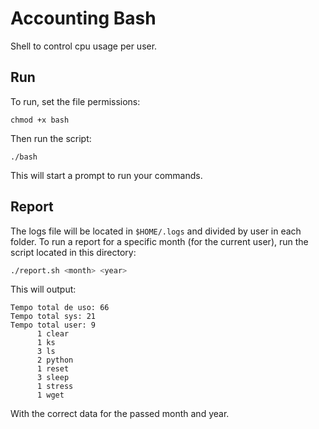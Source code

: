 # Accounting Bash

Shell to control cpu usage per user.

## Run

To run, set the file permissions:

```
chmod +x bash
```

Then run the script:

```
./bash
```

This will start a prompt to run your commands.

## Report

The logs file will be located in `$HOME/.logs` and divided by user in each folder. To run a report for a specific month (for the current user), run the script located in this directory:

```bash
./report.sh <month> <year>
```
This will output:

```
Tempo total de uso: 66
Tempo total sys: 21
Tempo total user: 9
      1 clear
      1 ks
      3 ls
      2 python
      1 reset
      3 sleep
      1 stress
      1 wget
```

With the correct data for the passed month and year.
